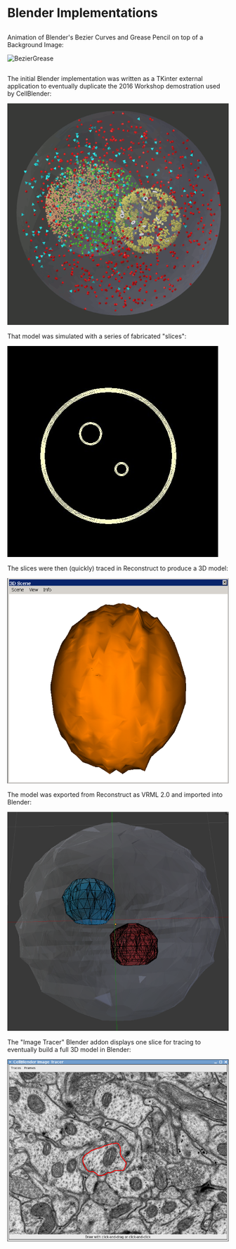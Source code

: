 # Blender Implementations
## 
Animation of Blender's Bezier Curves and Grease Pencil on top of a Background Image:

![BezierGrease](Blender_Image_Sequence.gif?raw=true "Bezier Curve / Grease Pencil")

##

The initial Blender implementation was written as a TKinter external application
to eventually duplicate the 2016 Workshop demostration used by CellBlender:

![CellBlenderModel](organelle_mcell.gif?raw=true "CellBlender Model")

That model was simulated with a series of fabricated "slices":

![SimulatedSlice](cell_slice_086.jpg?raw=true "Simulated Slice")

The slices were then (quickly) traced in Reconstruct to produce a 3D model:

![Reconstructed](Screenshot_02172018_031541AM.png?raw=true "Reconstructed")

The model was exported from Reconstruct as VRML 2.0 and imported into Blender:

![BlenderModel](Screenshot_02172018_031924AM.png?raw=true "Blender Model")

The "Image Tracer" Blender addon displays one slice for tracing to eventually
build a full 3D model in Blender:

![ImageTracer](Screenshot_02172018_024856AM.png?raw=true "Image Tracer")

